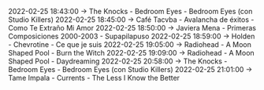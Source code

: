 2022-02-25 18:43:00 -> The Knocks - Bedroom Eyes - Bedroom Eyes (con Studio Killers)
2022-02-25 18:45:00 -> Café Tacvba - Avalancha de éxitos - Como Te Extraño Mi Amor
2022-02-25 18:50:00 -> Javiera Mena - Primeras Composiciones 2000-2003 - Supapilapuso
2022-02-25 18:59:00 -> Holden - Chevrotine - Ce que je suis
2022-02-25 19:05:00 -> Radiohead - A Moon Shaped Pool - Burn the Witch
2022-02-25 19:09:00 -> Radiohead - A Moon Shaped Pool - Daydreaming
2022-02-25 20:58:00 -> The Knocks - Bedroom Eyes - Bedroom Eyes (con Studio Killers)
2022-02-25 21:01:00 -> Tame Impala - Currents - The Less I Know the Better
